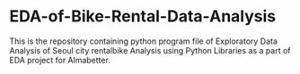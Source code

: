# EDA-of-Bike-Rental-Data-Analysis
This is the repository containing python program file of Exploratory Data Analysis of Seoul city rentalbike Analysis using Python Libraries as a part of EDA project for Almabetter.

